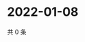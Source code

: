 # 2022-01-08

共 0 条

<!-- BEGIN WEIBO -->
<!-- 最后更新时间 Sat Jan 08 2022 06:11:51 GMT+0800 (China Standard Time) -->

<!-- END WEIBO -->
